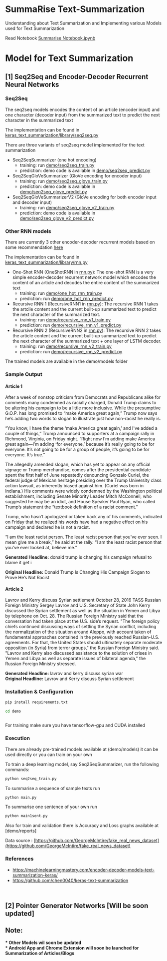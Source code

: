 # SummaRise Text-Summarization
Understanding about Text Summarization and Implementing various Models used for Text Summarization

Read Notebook [Summarise Notebook.ipynb](/Summarise_Notebook.ipynb)
# Model for Text Summarization

## [1] Seq2Seq and Encoder-Decoder Recurrent Neural Networks

### Seq2Seq

The seq2seq models encodes the content of an article (encoder input) and one character (decoder input) from the summarized text to predict the next character in the summarized text

The implementation can be found in [keras_text_summarization/library/seq2seq.py](keras_text_summarization/library/seq2seq.py)

There are three variants of seq2seq model implemented for the text summarization   
* Seq2SeqSummarizer (one hot encoding)
    * training: run [demo/seq2seq_train.py](demo/seq2seq_train.py ) 
    * prediction: demo code is available in [demo/seq2seq_predict.py](demo/seq2seq_predict.py) 
* Seq2SeqGloVeSummarizer (GloVe encoding for encoder input)
    * training: run [demo/seq2seq_glove_train.py](demo/seq2seq_glove_train.py) 
    * prediction: demo code is available in [demo/seq2seq_glove_predict.py](demo/seq2seq_glove_predict.py) 
* Seq2SeqGloVeSummarizerV2 (GloVe encoding for both encoder input and decoder input)
    * training: run [demo/seq2seq_glove_v2_train.py](demo/seq2seq_glove_v2_train.py)
    * prediction: demo code is available in [demo/seq2seq_glove_v2_predict.py](demo/seq2seq_glove_v2_predict.py) 
    
### Other RNN models

There are currently 3 other encoder-decoder recurrent models based on some recommendation [here](https://machinelearningmastery.com/encoder-decoder-models-text-summarization-keras/)

The implementation can be found in [keras_text_summarization/library/rnn.py](keras_text_summarization/library/rnn.py)

* One-Shot RNN (OneShotRNN in [rnn.py](keras_text_summarization/library/rnn.py)):
The one-shot RNN is a very simple encoder-decoder recurrent network model which encodes the content of an article and decodes the entire content of the summarized text
    * training: run [demo/one_hot_rnn_train.py](demo/one_hot_rnn_train.py)
    * prediction: run [demo/one_hot_rnn_predict.py](demo/one_hot_rnn_predict.py)
* Recursive RNN 1 (RecursiveRNN1 in [rnn.py](keras_text_summarization/library/rnn.py)):
The recursive RNN 1 takes the artcile content and the current built-up summarized text to predict the next character of the summarized text.
    * training: run [demo/recursive_rnn_v1_train.py](demo/recursive_rnn_v1_train.py)
    * prediction: run [demo/recursive_rnn_v1_predict.py](demo/recursive_rnn_v1_predict.py)
* Recursive RNN 2 (RecursiveRNN2 in [rnn.py](keras_text_summarization/library/rnn.py)):
The recursive RNN 2 takes the article content and the current built-up summarized text to predict the next character of the summarized text + one layer of LSTM decoder.
    * training: run [demo/recursive_rnn_v2_train.py](demo/recursive_rnn_v2_train.py)
    * prediction: run [demo/recursive_rnn_v2_predict.py](demo/recursive_rnn_v2_predict.py)

The trained models are available in the demo/models folder 

### Sample Output
#### Article 1   
After a week of nonstop criticism from Democrats and Republicans alike for comments many condemned as racially charged, Donald Trump claims to be altering his campaign to be a little more inclusive. While the presumptive G.O.P. has long promised to “make America great again,” Trump now says he’s adding two words to slogan to illustrate just how non-racist he really is.

“You know, I have the theme ‘make America great again,’ and I've added a couple of things,” Trump announced to supporters at a campaign rally in Richmond, Virginia, on Friday night. “Right now I’m adding make America great again—I’m adding ‘for everyone,’ because it’s really going to be for everyone. It’s not going to be for a group of people, it’s going to be for everyone. It’s true.”

The allegedly amended slogan, which has yet to appear on any official signage or Trump merchandise, comes after the presidential candidate spent the first half of June repeatedly denouncing Gonzalo Curiel, the federal judge of Mexican heritage presiding over the Trump University class action lawsuit, as inherently biased against him. (Curiel was born in Indiana.) His comments were widely condemned by the Washington political establishment, including Senate Minority Leader Mitch McConnell, who suggested he may be an idiot, and House Speaker Paul Ryan, who called Trump’s statement the “textbook definition of a racist comment.”

Trump, who hasn’t apologized or taken back any of his comments, indicated on Friday that he realized his words have had a negative effect on his campaign and declared he is not a racist.

“I am the least racist person. The least racist person that you’ve ever seen. I mean give me a break,” he said at the rally. “I am the least racist person that you’ve ever looked at, believe me.”

<b>Generated Headline:</b>  donald trump is changing his campaign refusal to blame it get i

<b>Original Headline:</b>  Donald Trump Is Changing His Campaign Slogan to Prove He’s Not Racist

#### Article 2 
Lavrov and Kerry discuss Syrian settlement October 28, 2016 TASS 
Russian Foreign Ministry Sergey Lavrov and U.S. Secretary of State John Kerry discussed the Syrian settlement as well as the situation in Yemen and Libya by telephone on Oct. 28. 
The Russian Foreign Ministry said that the conversation had taken place at the U.S. side’s request. 
"The foreign policy chiefs continued discussing ways of settling the Syrian conflict, including the normalization of the situation around Aleppo, with account taken of fundamental approaches contained in the previously reached Russian-U.S. agreements. For that, the United States should ultimately separate moderate opposition (in Syria) from terror groups," the Russian Foreign Ministry said. 
"Lavrov and Kerry also discussed assistance to the solution of crises in Yemen and Libya as well as separate issues of bilateral agenda," the Russian Foreign Ministry stressed.

<b>Generated Headline:</b>  lavrov and kerry discuss syrian war<br>
<b>Original Headline:</b>  Lavrov and Kerry discuss Syrian settlement

### Installation & Configuration

```bash
pip install requirements.txt

cd demo
 
```
For training make sure you have tensorflow-gpu and CUDA installed

### Execution

There are already pre-trained models available at (demo/models) it can be used directly or you can train on your own

To train a deep learning model, say Seq2SeqSummarizer, run the following commands:
```bash
python seq2seq_train.py
```

To summarise a sequence of sample texts run
```bash
python main.py
```

To summarise one sentence of your own run
```bash
python main1sent.py
```

Also for train and validation there is Accuracy and Loss graphs available at [demo/reports] 

Data source : [https://github.com/GeorgeMcIntire/fake_real_news_dataset](https://github.com/GeorgeMcIntire/fake_real_news_dataset)

### References

* https://machinelearningmastery.com/encoder-decoder-models-text-summarization-keras/
* https://github.com/chen0040/keras-text-summarization

</br>

## [2] Pointer Generator Networks [Will be soon updated]

## Note:
<b> 
* Other Models wil soon be updated </br>
* Android App and Chrome Extension will soon be launched for Summarization of Articles/Blogs
</b>
